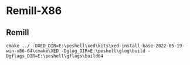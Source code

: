 # Remill-X86

## Remill
```
cmake ../ -DXED_DIR=E:\peshell\xed\kits\xed-install-base-2022-05-19-win-x86-64\cmake\XED -Dglog_DIR=E:\peshell\glog\build -Dgflags_DIR=E:\peshell\gflags\build64
```
